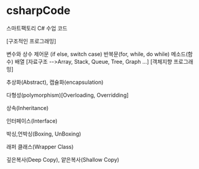 # csharpCode
스마트팩토리 C# 수업 코드

[구조적인 프로그래밍]

변수와 상수 제어문 (if else, switch case) 반복문(for, while, do while) 메소드(함수) 배열 [자료구조 -->Array, Stack, Queue, Tree, Graph ...] [객체지향 프로그래밍]

추상화(Abstract), 캡슐화(encapsulation)

다형성(polymorphism)[Overloading, Overridding]

상속(Inheritance)

인터페이스(Interface)

박싱,언박싱(Boxing, UnBoxing)

래퍼 클래스(Wrapper Class)

깊은복사(Deep Copy), 얕은복사(Shallow Copy)
